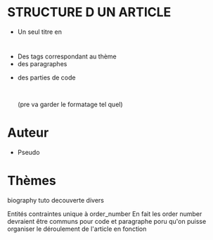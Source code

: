 # STRUCTURE D UN ARTICLE 

- Un seul titre en <h1>
- Des tags correspondant au thème <span> 
- des paragraphes <p> 
- des parties de code  <pre> <code> </code></pre>
(pre va garder le formatage tel quel)

# Auteur
- Pseudo

# Thèmes
biography
tuto
decouverte
divers

Entités
contraintes unique à order_number
En fait les order number devraient être communs pour code et paragraphe poru qu'on puisse organiser le déroulement de l'article en fonction 
